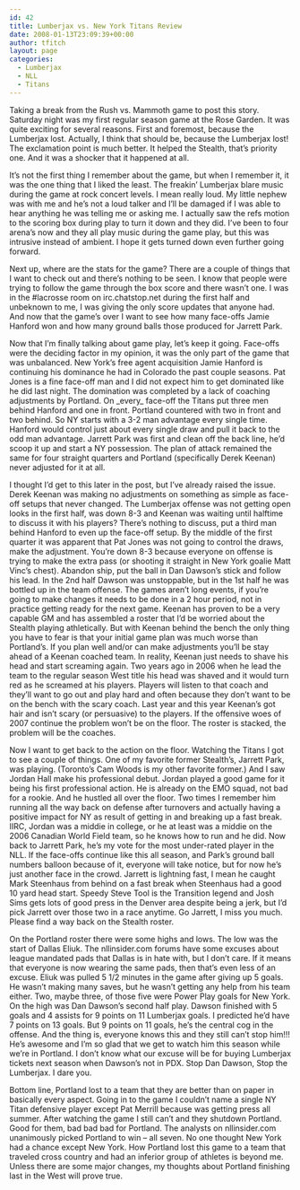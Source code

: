 ```yaml
---
id: 42
title: Lumberjax vs. New York Titans Review
date: 2008-01-13T23:09:39+00:00
author: tfitch
layout: page
categories:
  - Lumberjax
  - NLL
  - Titans
---
```

Taking a break from the Rush vs. Mammoth game to post this story. Saturday night was my first regular season game at the Rose Garden. It was quite exciting for several reasons. First and foremost, because the Lumberjax lost. Actually, I think that should be, because the Lumberjax lost! The exclamation point is much better. It helped the Stealth, that&#8217;s priority one. And it was a shocker that it happened at all.

It&#8217;s not the first thing I remember about the game, but when I remember it, it was the one thing that I liked the least. The freakin&#8217; Lumberjax blare music during the game at rock concert levels. I mean really loud. My little nephew was with me and he&#8217;s not a loud talker and I&#8217;ll be damaged if I was able to hear anything he was telling me or asking me. I actually saw the refs motion to the scoring box during play to turn it down and they did. I&#8217;ve been to four arena&#8217;s now and they all play music during the game play, but this was intrusive instead of ambient. I hope it gets turned down even further going forward.

Next up, where are the stats for the game? There are a couple of things that I want to check out and there&#8217;s nothing to be seen. I know that people were trying to follow the game through the box score and there wasn&#8217;t one. I was in the #lacrosse room on irc.chatstop.net during the first half and unbeknown to me, I was giving the only score updates that anyone had. And now that the game&#8217;s over I want to see how many face-offs Jamie Hanford won and how many ground balls those produced for Jarrett Park.

Now that I&#8217;m finally talking about game play, let&#8217;s keep it going. Face-offs were the deciding factor in my opinion, it was the only part of the game that was unbalanced. New York&#8217;s free agent acquisition Jamie Hanford is continuing his dominance he had in Colorado the past couple seasons. Pat Jones is a fine face-off man and I did not expect him to get dominated like he did last night. The domination was completed by a lack of coaching adjustments by Portland. On \_every\_ face-off the Titans put three men behind Hanford and one in front. Portland countered with two in front and two behind. So NY starts with a 3-2 man advantage every single time. Hanford would control just about every single draw and pull it back to the odd man advantage. Jarrett Park was first and clean off the back line, he&#8217;d scoop it up and start a NY possession. The plan of attack remained the same for four straight quarters and Portland (specifically Derek Keenan) never adjusted for it at all.

I thought I&#8217;d get to this later in the post, but I&#8217;ve already raised the issue. Derek Keenan was making no adjustments on something as simple as face-off setups that never changed. The Lumberjax offense was not getting open looks in the first half, was down 8-3 and Keenan was waiting until halftime to discuss it with his players? There&#8217;s nothing to discuss, put a third man behind Hanford to even up the face-off setup. By the middle of the first quarter it was apparent that Pat Jones was not going to control the draws, make the adjustment. You&#8217;re down 8-3 because everyone on offense is trying to make the extra pass (or shooting it straight in New York goalie Matt Vinc&#8217;s chest). Abandon ship, put the ball in Dan Dawson&#8217;s stick and follow his lead. In the 2nd half Dawson was unstoppable, but in the 1st half he was bottled up in the team offense. The games aren&#8217;t long events, if you&#8217;re going to make changes it needs to be done in a 2 hour period, not in practice getting ready for the next game. Keenan has proven to be a very capable GM and has assembled a roster that I&#8217;d be worried about the Stealth playing athletically. But with Keenan behind the bench the only thing you have to fear is that your initial game plan was much worse than Portland&#8217;s. If you plan well and/or can make adjustments you&#8217;ll be stay ahead of a Keenan coached team. In reality, Keenan just needs to shave his head and start screaming again. Two years ago in 2006 when he lead the team to the regular season West title his head was shaved and it would turn red as he screamed at his players. Players will listen to that coach and they&#8217;ll want to go out and play hard and often because they don&#8217;t want to be on the bench with the scary coach. Last year and this year Keenan&#8217;s got hair and isn&#8217;t scary (or persuasive) to the players. If the offensive woes of 2007 continue the problem won&#8217;t be on the floor. The roster is stacked, the problem will be the coaches.

Now I want to get back to the action on the floor. Watching the Titans I got to see a couple of things. One of my favorite former Stealth&#8217;s, Jarrett Park, was playing. (Toronto&#8217;s Cam Woods is my other favorite former.) And I saw Jordan Hall make his professional debut. Jordan played a good game for it being his first professional action. He is already on the EMO squad, not bad for a rookie. And he hustled all over the floor. Two times I remember him running all the way back on defense after turnovers and actually having a positive impact for NY as result of getting in and breaking up a fast break. IIRC, Jordan was a middie in college, or he at least was a middie on the 2006 Canadian World Field team, so he knows how to run and he did. Now back to Jarrett Park, he&#8217;s my vote for the most under-rated player in the NLL. If the face-offs continue like this all season, and Park&#8217;s ground ball numbers balloon because of it, everyone will take notice, but for now he&#8217;s just another face in the crowd. Jarrett is lightning fast, I mean he caught Mark Steenhaus from behind on a fast break when Steenhaus had a good 10 yard head start. Speedy Steve Tool is the Transition legend and Josh Sims gets lots of good press in the Denver area despite being a jerk, but I&#8217;d pick Jarrett over those two in a race anytime. Go Jarrett, I miss you much. Please find a way back on the Stealth roster.

On the Portland roster there were some highs and lows. The low was the start of Dallas Eliuk. The nllinsider.com forums have some excuses about league mandated pads that Dallas is in hate with, but I don&#8217;t care. If it means that everyone is now wearing the same pads, then that&#8217;s even less of an excuse. Eliuk was pulled 5 1/2 minutes in the game after giving up 5 goals. He wasn&#8217;t making many saves, but he wasn&#8217;t getting any help from his team either. Two, maybe three, of those five were Power Play goals for New York. On the high was Dan Dawson&#8217;s second half play. Dawson finished with 5 goals and 4 assists for 9 points on 11 Lumberjax goals. I predicted he&#8217;d have 7 points on 13 goals. But 9 points on 11 goals, he&#8217;s the central cog in the offense. And the thing is, everyone knows this and they still can&#8217;t stop him!!! He&#8217;s awesome and I&#8217;m so glad that we get to watch him this season while we&#8217;re in Portland. I don&#8217;t know what our excuse will be for buying Lumberjax tickets next season when Dawson&#8217;s not in PDX. Stop Dan Dawson, Stop the Lumberjax. I dare you.

Bottom line, Portland lost to a team that they are better than on paper in basically every aspect. Going in to the game I couldn&#8217;t name a single NY Titan defensive player except Pat Merrill because was getting press all summer. After watching the game I still can&#8217;t and they shutdown Portland. Good for them, bad bad bad for Portland. The analysts on nllinsider.com unanimously picked Portland to win &#8211; all seven. No one thought New York had a chance except New York. How Portland lost this game to a team that traveled cross country and had an inferior group of athletes is beyond me. Unless there are some major changes, my thoughts about Portland finishing last in the West will prove true.
